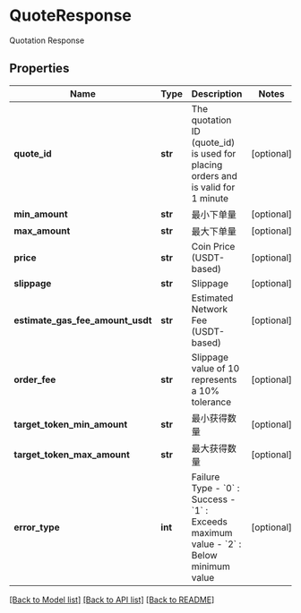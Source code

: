 # QuoteResponse

Quotation Response
## Properties
Name | Type | Description | Notes
------------ | ------------- | ------------- | -------------
**quote_id** | **str** | The quotation ID (quote_id) is used for placing orders and is valid for 1 minute | [optional] 
**min_amount** | **str** | 最小下单量 | [optional] 
**max_amount** | **str** | 最大下单量 | [optional] 
**price** | **str** | Coin Price (USDT-based) | [optional] 
**slippage** | **str** | Slippage | [optional] 
**estimate_gas_fee_amount_usdt** | **str** | Estimated Network Fee (USDT-based) | [optional] 
**order_fee** | **str** | Slippage value of 10 represents a 10% tolerance | [optional] 
**target_token_min_amount** | **str** | 最小获得数量 | [optional] 
**target_token_max_amount** | **str** | 最大获得数量 | [optional] 
**error_type** | **int** | Failure Type - &#x60;0&#x60; : Success - &#x60;1&#x60; : Exceeds maximum value - &#x60;2&#x60; : Below minimum value | [optional] 

[[Back to Model list]](../README.md#documentation-for-models) [[Back to API list]](../README.md#documentation-for-api-endpoints) [[Back to README]](../README.md)


